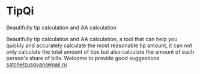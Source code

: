 # TipQi
Beautifully tip calculation and AA calculation




Beautifully tip calculation and AA calculation, a tool that can help you quickly and accurately calculate the most reasonable tip amount, it can not only calculate the total amount of tips but also calculate the amount of each person's share of bills.
Welcome to provide good suggestions  satchelzusgvan@mail.ru
